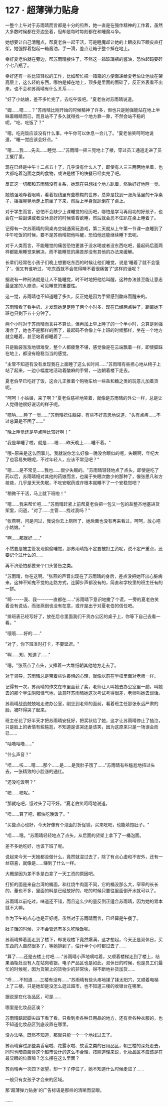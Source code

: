 <link rel="stylesheet" href="../../styles/text.css" />
<h1>127 · 超薄弹力贴身</h1>

一整个上午对于苏雨晴而言都是十分的煎熬，她一直是在强作精神的工作着，虽然大多数时候都在旁边坐着，但却是每时每刻都在和睡魔斗争。

她想要让自己清醒点，帮夏老伯一起干活，可是睡魔却让她的上眼皮和下眼皮直打架，她强撑着抱起一箱酱油，手一滑，差点让箱子整个掉在地上。

幸好夏老伯就在旁边，帮苏雨晴接住了，不然这一箱玻璃瓶的酱油，恐怕起码要碎个七八瓶了。

幸好还有一些比较轻松的工作，比如帮忙把一箱箱的方便面递给夏老伯让他放在架高层上，这么轻的东西，哪怕是掉在地上，顶多是里面的面碎了，反正外表看不出来，也不会和苏雨晴有什么关系......

"好了小姑娘，差不多忙完了，去吃午饭吧。"夏老伯对苏雨晴说道。

"姆......嗯......？"苏雨晴比刚开始的时候精神了许多，但也只是勉强能站在地上半眯着眼睛而已，而且站不了多久就得找一个地方靠一靠，不然会站不稳的呢，"吃、吃饭了？"

"嗯，吃完饭应该没有什么事，中午你可以休息一会儿了。"夏老伯笑呵呵地说道，"睡一觉应该会好点。"

"嗯......我......先去......睡觉......"苏雨晴一摇三晃地上了楼，穿过员工通道走进了员工餐厅里。

现在已经是中午十二点五十了，几乎没有什么人了，即使有人三三两两地坐着，也大都吃着泡面之类的食物，或许是楼下的快餐已经卖完了吧。

反正这一切都和苏雨晴没有关系，她现在只想找个地方趴着，然后好好地睡一觉。

她勉强地睁着眼睛，看着视线里有些模糊的世界，总算是找到一张角落里的干净桌子，摇摇晃晃地走上前坐了下来，然后上半身就趴倒在了桌上。

对于学生而言，恐怕不会缺少上课睡觉的经历吧，哪怕是学习再用功的好孩子，也会在一些副课或者没休息好的时候昏昏欲睡，然后就会忍不住趴在桌上睡着了。

记得有一次苏雨晴的同桌冉空城通宵玩游戏，第二天就从上午第一节课一直睡到了中午吃饭的时候，要不是苏雨晴把他叫醒，恐怕他还能继续睡下去呢。

对于人类而言，不能睡觉的痛苦恐怕更甚于没水喝或者没东西吃吧，最起码后面两样都能用睡觉来解决，而不能睡觉的痛苦却没有其他的办法来缓解。

长辈们经常在小孩子们晚上想要吃东西的时候让他们睡觉，说是'睡着了就不会饿了'，但又有谁听过，'吃东西就不会觉得睡不着很痛苦了'这样的话呢？

据说有一种刑法就是让人不能睡觉，时不时地把他给叫醒，这种办法甚至能让意志最坚定的人崩溃，可见睡觉的重要性。

这一觉，苏雨晴也不知道睡了多久，反正她是因为手臂感到酸麻而醒来的。

苏雨晴看了看手机，才发现她足足睡了两个小时多，现在已经两点钟了，距离她下班也只剩下五十分钟了。

两个小时对于苏雨晴而言并不算长，但再加上早上睡了的一个半小时，总算是勉强凑合了，她也不是那样的困了，最起码不会像上午上班的时候那样，坐在一个地方就会睡着，甚至站着都睡着了......

只是脑袋涨涨地很难受，整个人都疲惫不堪，感觉像是在云端飘着一样，即使脚踩在地上，都没有稳稳当当的感觉。

"主管不知道有没有发现我在上面睡了这么长时间......"苏雨晴有些担心地从椅子上站了起来，一边小幅度地活动着酸麻的手臂，一边朝着楼下走去。

夏老伯早已吃好了饭，这会儿正推着个购物车给一些盐和糖之类的玩意儿加着货呢。

"呵呵！小姑娘，来了啊？"夏老伯慈祥地笑着，就像是苏雨晴的外公一样，总是让人觉得他很好说话的样子呢。

"嗯呐......睡了一觉......"苏雨晴捂住脑袋，有些不好意思地说道，"头有点疼......不过总算是不困了......"

"晚上睡觉还是早点睡比较好啊！"

"我是早睡了啦，就是......嗯......昨天晚上......睡不着。"

"哦\~原来是这么回事儿，我就说你怎么好像一晚没合眼似的呢，失眠啊，年纪大了也容易失眠呢，不过年轻人，应该不常见吧？"

"嗯......是不常见......我也......很少失眠的。"苏雨晴轻轻地点了点头，即使是吃了药以后，苏雨晴相对其他的药娘而言，也属于失眠次数少的那种了，像张思凡和方莜莜，几乎是天天失眠，不吃安眠药或许根本就睡不了一个安稳觉吧？

"稍微干干活，马上就下班啦！"

"嗯......我来帮忙吧......"苏雨晴赶紧上前帮夏老伯把一包又一包的盐整齐地塞进货架里，问道，"对了......主管......找过我吗？"

"张燕啊，问是问过，我说你去上厕所了，她后面也没有再来看过，呵呵，放心吧小姑娘。"

"啊......那就好......"

不然要是被主管发现偷偷睡觉，那苏雨晴指不定要被扣工资呢，说不定严重点，还要记个过什么的......

再不济恐怕都要来个口头警告之类。

"苏雨晴，你在这啊。"张燕的声音出现在了苏雨晴的身后，差点没把她吓出心脏病来，这神不知鬼不觉的走路方式，连脚步声都没有的，简直和学校里的班主任有的一拼。

"啊------我、我------一直都在......"苏雨晴下意识地撒了个谎，一旁的夏老伯笑着没有说话，而张燕倒也没有在意，或许是出于对夏老伯的信任吧。

"排班表已经写好了，放在后仓里面我们干货办公区的桌子上，你等下自己去看一看。"

"哦哦......好的......"

"对了，你下班准时打卡，不要延迟。"

"啊......知、知道了......"

"嗯。"张燕点了点头，又捧着一大堆纸朝其他地方走去了。

对于领导，苏雨晴总是带着些许畏惧的心理，就像以前在学校里面对老师一样。

记得有一次，苏雨晴的作文在市里面获了奖，老师让人叫她去办公室里一趟，叫她去的那个学生阴阳怪气地，故意吓苏雨晴她这次考试考得很差，老师叫她去谈话。

苏雨晴战战兢兢地走进办公室，刚坐到老师的面前，看着班主任那张永远严肃的脸，被吓得哭了起来。

班主任花了好半天才把苏雨晴安抚好，把奖状给了她，这才让苏雨晴停止了抽泣，只是脸上的表情有些尴尬，不知道是该哭还是该笑，因为这原来只是一场误会而已......

"咕噜咕噜......"

"什么声音？"

"唔......咳......嗯......那个......是......是我肚子饿了......"苏雨晴有些尴尬地扭过头去，一张精致的小脸涨的通红。

"还没吃饭啊？"

"嗯......嗯呢。"

"那就吃吧，饿过头了可不好。"夏老伯笑呵呵地说道。

"唔......算了吧，都快吃晚饭了。"

"买些点心也好，今天好像有个泡面打折促销，买来吃吧，也能填饱肚子。"

"唔......嗯。"苏雨晴轻轻地点了点头，从后面的货架上拿下了一桶泡面。

差不多她吃好，也该下班了呢。

说起来今天一天她都没做什么，竟然就混过去了，除了有点心虚和不安外，还有一丝窃喜，就像是......赚到了什么一样。

大概是因为差不多是白拿了一天工资的原因吧。

打折的面是来自台湾的桶面，和红烧牛肉面不同，它的桶没那么大，窄窄的长长的，量也不多，里面的料是已经放好的，吃的时候只要往里面倒开水就可以了。

苏雨晴以前吃过，味道还不错，而且这么少的量反倒正适合苏雨晴，因为她的胃本就不大嘛。

作为下午的点心也是正好呢，虽然对于苏雨晴而言，已经算是午餐了。

肚子饿的时候，才不会管还有多久吃晚饭呢。

苏雨晴捧着面走到了楼下，却发现楼下竟然爆满，这才想起，今天正是双休日，买东西的人自然很多了，等她排到了，估计半个小时都过去了......

"算了......还是去楼上付吧......"苏雨晴小声地嘀咕着，又顺着楼梯走到了楼上，结果酒柜处没有人在站岗收银，电子产品区也是如此，双休日的时候，也是员工们最忙的时候呢，因为货架上的货物少的非常快，得不断地补货加货......

"呼......不知道......三楼有没有......"苏雨晴有些头疼地揉了揉太阳穴，又顺着电梯上了三楼，只是她却是没怎么逛过超市，也不知道三楼的收银台在哪里。

据说是在化妆品区，可是......

哪里是化妆品区诶？

苏雨晴踮起脚尖四下看了看，只看到卖各种日用品的地方，还有卖各种衣服的，也不知道化妆品区到底设置在哪里。

没办法咯，既然不知道，那就只能一个一个地找过去了。

苏雨晴穿过那些卖香皂啦、花露水啦、蚊香之类的日用品区，朝三楼的深处走去，同时也暗自腹诽这个超市设计的这么不合理，按照道理来说，化妆品区不应该是在最显眼的位置嘛？怎么摆在这么里面？

苏雨晴再一次四下张望，却一下子停住了，她不知道什么时候走进了......

一般只有女孩子才会来的区域。

那'超薄弹力贴身'的广告标语是那样的清晰而显眼。

......
